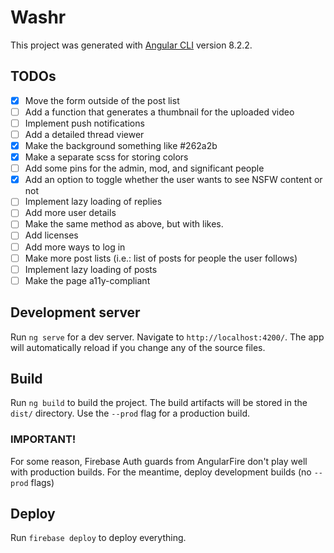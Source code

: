 # Washr

This project was generated with [Angular CLI](https://github.com/angular/angular-cli) version 8.2.2.

## TODOs

- [x] Move the form outside of the post list
- [ ] Add a function that generates a thumbnail for the uploaded video
- [ ] Implement push notifications
- [ ] Add a detailed thread viewer
- [x] Make the background something like #262a2b
- [x] Make a separate scss for storing colors
- [ ] Add some pins for the admin, mod, and significant people
- [x] Add an option to toggle whether the user wants to see NSFW content or not
- [ ] Implement lazy loading of replies
- [ ] Add more user details
- [ ] Make the same method as above, but with likes.
- [ ] Add licenses
- [ ] Add more ways to log in
- [ ] Make more post lists (i.e.: list of posts for people the user follows)
- [ ] Implement lazy loading of posts
- [ ] Make the page a11y-compliant

## Development server

Run `ng serve` for a dev server. Navigate to `http://localhost:4200/`. The app will automatically reload if you change any of the source files.

## Build

Run `ng build` to build the project. The build artifacts will be stored in the `dist/` directory. Use the `--prod` flag for a production build.

### IMPORTANT!

For some reason, Firebase Auth guards from AngularFire don't play well with production builds. For the meantime, deploy development builds (no `--prod` flags)

## Deploy

Run `firebase deploy` to deploy everything.
